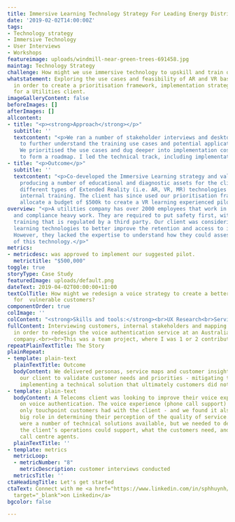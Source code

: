 ```yaml
---
title: Immersive Learning Technology Strategy For Leading Energy Distributor
date: '2019-02-02T14:00:00Z'
tags:
- Technology strategy
- Immersive Technology
- User Interviews
- Workshops
featureimage: uploads/windmill-near-green-trees-691458.jpg
maintag: Technology Strategy
challenge: How might we use immersive technology to upskill and train our employees?
whatstatement: Exploring the use cases and feasibility of AR and VR based training,
  in order to create a prioritisation framework, implementation strategy and roadmap
  for a Utilities client.
imageGalleryContent: false
beforeImages: []
afterImages: []
allcontent:
- title: "<p><strong>Approach</strong></p>"
  subtitle: ''
  textcontent: "<p>We ran a number of stakeholder interviews and desktop research
    to further understand the training use cases and potential applications with technology.
    We prioritised the use cases and dug deeper into implementation costs in order
    to form a roadmap. I led the technical track, including implementation research.</p>"
- title: "<p>Outcome</p>"
  subtitle: ''
  textcontent: "<p>Co-developed the Immersive Learning strategy and validation framework,
    producing a number of educational and diagnostic assets for the client to assess
    different types of Extended Reality (i.e. AR, VR, MR) technologies to use in their
    internal training. The client has since used our prioritisation framework to successfully
    allocate a budget of $500k to create a VR learning experienced pilot.</p><p><br></p>"
overview: "<p>A utilities company has over 2000 employees that work in highly specialised
  and compliance heavy work. They are required to put safety first, with compliance
  training that is regulated by a third party. Our client was considering using immersive
  learning technologies to better improve the retention and access to important knowledge.
  However, they lacked the expertise to understand how they could assess the suitability
  of this technology.</p>"
metrics:
- metricdesc: was approved to implement our suggested pilot.
  metrictitle: "$500,000"
toggle: true
storyType: Case Study
featuredImage: uploads/default.png
dateText: 2019-04-02T00:00:00+11:00
textColTitle: How might we redesign a voice strategy to create a better experience
  for  vulnerable customers?
componentOrder: true
colImage: ''
colContent: "<strong>Skills and tools:</strong><br>UX Research<br>Service Design"
fullContent: Interviewing customers, internal stakeholders and mapping out processes
  in order to redesign the voice authentication service at an Australian Telecoms
  company.<br><br>This was a team project, where I was 1 or 2 contributors.
repeatPlainTextTitle: The Story
plainRepeat:
- template: plain-text
  plainTextTitle: Outcome
  bodyContent: We delivered personas, service maps and customer insights that allowed
    our client to validate customer needs and priorities - mitigating the risk of
    implementing a technical solution that ultimately customers did not want.
- template: plain-text
  bodyContent: A Telecoms client was looking to improve their voice experience, focusing
    on voice authentication. The voice experience (phone call support) was often the
    only touchpoint customers had with the client - and we found it also played a
    big role in determining their perception of the quality of service. <br><br>There
    were a number of technical solutions available, but we needed to determine what
    the client’s operations could support, what the customers need, and how to up-skill
    call centre agents.
  plainTextTitle: ''
- template: metrics
  metricLoop:
  - metricNumber: "8"
    metricDescription: customer interviews conducted
  metricsTitle: ''
ctaHeadingTitle: Let's get started
ctaText: Connect with me <a href="https://www.linkedin.com/in/sphhuynh/" title=""
  target="_blank">on Linkedin</a>
bgcolor: false

---
```

